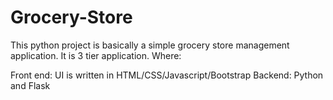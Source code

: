 # Grocery-Store
This python project is basically a simple grocery store management application. It is 3 tier application. Where:

Front end: UI is written in HTML/CSS/Javascript/Bootstrap
Backend: Python and Flask

